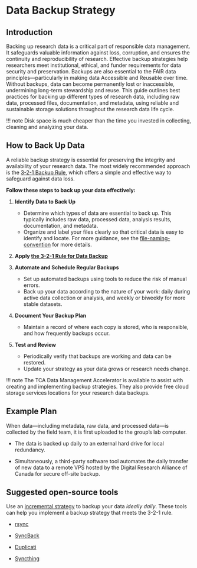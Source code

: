# Data Backup Strategy

## Introduction

Backing up research data is a critical part of responsible data management. It safeguards valuable information against loss, corruption, and ensures the continuity and reproducibility of research. Effective backup strategies help researchers meet institutional, ethical, and funder requirements for data security and preservation. Backups are also essential to the FAIR data principles—particularly in making data Accessible and Reusable over time. Without backups, data can become permanently lost or inaccessible, undermining long-term stewardship and reuse. This guide outlines best practices for backing up different types of research data, including raw data, processed files, documentation, and metadata, using reliable and sustainable storage solutions throughout the research data life cycle.

<!-- prettier-ignore -->
!!! note
    Disk space is much cheaper than the time you invested in collecting, cleaning and analyzing your data.

## How to Back Up Data

A reliable backup strategy is essential for preserving the integrity and availability of your research data. The most widely recommended approach is the [3-2-1 Backup Rule](4a-the-3-2-1-rule.md), which offers a simple and effective way to safeguard against data loss.

**Follow these steps to back up your data effectively:**

1.  **Identify Data to Back Up**

    - Determine which types of data are essential to back up. This typically includes raw data, processed data, analysis results, documentation, and metadata.
    - Organize and label your files clearly so that critical data is easy to identify and locate. For more guidance, see the [file-naming-convention](5-file-naming-convention.md) for more details.

2.  **Apply [the 3-2-1 Rule for Data Backup](4a-the-3-2-1-rule.md)**

3.  **Automate and Schedule Regular Backups**

    - Set up automated backups using tools to reduce the risk of manual errors.
    - Back up your data according to the nature of your work: daily during active data collection or analysis, and weekly or biweekly for more stable datasets.

4.  **Document Your Backup Plan**

    - Maintain a record of where each copy is stored, who is responsible, and how frequently backups occur.

5.  **Test and Review**

    - Periodically verify that backups are working and data can be restored.
    - Update your strategy as your data grows or research needs change.

<!-- prettier-ignore -->
!!! note
    The TCA Data Management Accelerator is available to assist with creating and implementing backup strategies. They also provide free cloud storage services locations for your research data backups.

## Example Plan

When data—including metadata, raw data, and processed data—is collected by the field team, it is first uploaded to the group’s lab computer.

- The data is backed up daily to an external hard drive for local redundancy.

- Simultaneously, a third-party software tool automates the daily transfer of new data to a remote VPS hosted by the Digital Research Alliance of Canada for secure off-site backup.

## Suggested open-source tools

Use an [incremental strategy](https://en.wikipedia.org/wiki/Incremental_backup) to backup your data _ideally daily_. These tools can help you implement a backup strategy that meets the 3-2-1 rule.

- [rsync](https://fr.wikipedia.org/wiki/Rsync)

- [SyncBack](https://www.2brightsparks.com/syncback/syncback-hub.html)

- [Duplicati](https://www.duplicati.com/)

- [Syncthing](https://syncthing.net/)
